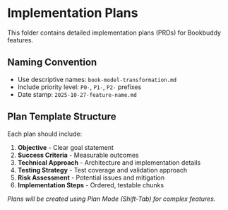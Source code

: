 # Implementation Plans

This folder contains detailed implementation plans (PRDs) for Bookbuddy features.

## Naming Convention
- Use descriptive names: `book-model-transformation.md`
- Include priority level: `P0-`, `P1-`, `P2-` prefixes
- Date stamp: `2025-10-27-feature-name.md`

## Plan Template Structure
Each plan should include:
1. **Objective** - Clear goal statement
2. **Success Criteria** - Measurable outcomes
3. **Technical Approach** - Architecture and implementation details
4. **Testing Strategy** - Test coverage and validation approach
5. **Risk Assessment** - Potential issues and mitigation
6. **Implementation Steps** - Ordered, testable chunks

*Plans will be created using Plan Mode (Shift-Tab) for complex features.*